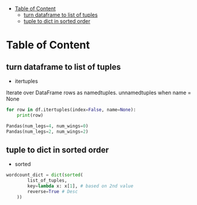 - [Table of Content](#table-of-content)
  - [turn dataframe to list of tuples](#turn-dataframe-to-list-of-tuples)
  - [tuple to dict in sorted order](#tuple-to-dict-in-sorted-order)


# Table of Content
## turn dataframe to list of tuples
- itertuples

Iterate over DataFrame rows as namedtuples. unnamedtuples when name = None
```python
for row in df.itertuples(index=False, name=None):
    print(row)

Pandas(num_legs=4, num_wings=0)
Pandas(num_legs=2, num_wings=2)
```

## tuple to dict in sorted order
- sorted
```python
wordcount_dict = dict(sorted(
        list_of_tuples,
        key=lambda x: x[1], # based on 2nd value
        reverse=True # Desc
    ))
```